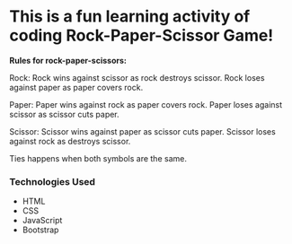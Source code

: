 # This is a fun learning activity of coding Rock-Paper-Scissor Game!

**Rules for rock-paper-scissors:**

Rock: Rock wins against scissor as rock destroys scissor.
      Rock loses against paper as paper covers rock.

Paper: Paper wins against rock as paper covers rock.
       Paper loses against scissor as scissor cuts paper. 

Scissor: Scissor wins against paper as scissor cuts paper.
         Scissor loses against rock as destroys scissor.  

 Ties happens when both symbols are the same.   
 
 ### Technologies Used
- HTML
- CSS
- JavaScript
- Bootstrap